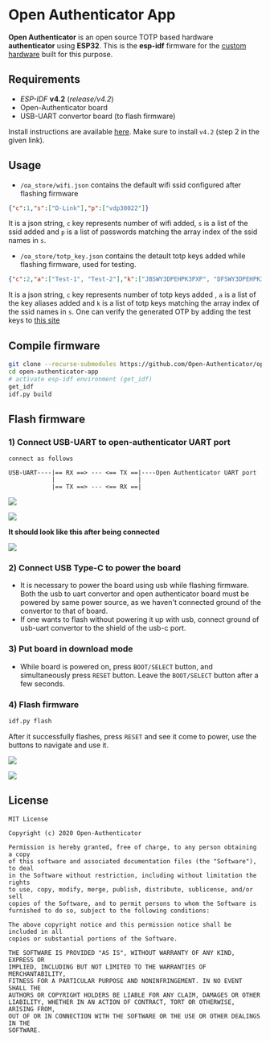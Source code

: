 # Open Authenticator App

**Open Authenticator** is an open source TOTP based hardware **authenticator** using
**ESP32**. This is the **esp-idf** firmware for the [custom
hardware](https://github.com/Open-Authenticator/hardware-design) built for this
purpose.

## Requirements

* *ESP-IDF* **v4.2** (*release/v4.2*)
* Open-Authenticator board
* USB-UART convertor board (to flash firmware)

Install instructions are available
[here](https://docs.espressif.com/projects/esp-idf/en/latest/esp32/get-started/).
Make sure to install `v4.2` (step 2 in the given link).

## Usage

* `/oa_store/wifi.json` contains the default wifi ssid configured after flashing
firmware

```json
{"c":1,"s":["D-Link"],"p":["vdp30022"]}
```

It is a json string, `c` key represents number of wifi added, `s` is a list of
the ssid added and `p` is a list of passwords matching the array index of the
ssid names in `s`.

* `/oa_store/totp_key.json` contains the detault totp keys added while flashing
  firmware, used for testing.

```json
{"c":2,"a":["Test-1", "Test-2"],"k":["JBSWY3DPEHPK3PXP", "DFSWY3DPEHPK3AXP"]}
```

It is a json string, `c` key represents number of totp keys added , `a` is a list of
the key aliases added and `k` is a list of totp keys matching the array index of the
ssid names in `s`. One can verify the generated OTP by adding the test keys to
[this site](https://totp.danhersam.com/)

## Compile firmware

```bash
git clone --recurse-submodules https://github.com/Open-Authenticator/open-authenticator-app.git
cd open-authenticator-app
# activate esp-idf environment (get_idf)
get_idf
idf.py build
```

## Flash firmware

### 1) Connect USB-UART to open-authenticator UART port
```
connect as follows

USB-UART----|== RX ==> --- <== TX ==|----Open Authenticator UART port
            |                       |  
            |== TX ==> --- <== RX ==|
``` 

![](assets/usb-uart.jpg)

![](assets/oa-pin-name.jpg)

**It should look like this after being connected**

![](assets/oa-connected.jpg)

### 2) Connect USB Type-C to power the board

* It is necessary to power the board using usb while flashing firmware. Both the
usb to uart convertor and open authenticator board must be powered by same power
source, as we haven't connected ground of the convertor to that of board. 
* If one wants to flash without powering it up with usb, connect ground of usb-uart
convertor to the shield of the usb-c port.

### 3) Put board in download mode

* While board is powered on, press `BOOT/SELECT` button, and
  simultaneously press `RESET` button. Leave the `BOOT/SELECT` button after a
  few seconds.

### 4) Flash firmware

```bash
idf.py flash
```

After it successfully flashes, press `RESET` and see it come to power, use the
buttons to navigate and use it.

![](assets/success.png)

![](assets/working.jpg)

## License

```
MIT License

Copyright (c) 2020 Open-Authenticator

Permission is hereby granted, free of charge, to any person obtaining a copy
of this software and associated documentation files (the "Software"), to deal
in the Software without restriction, including without limitation the rights
to use, copy, modify, merge, publish, distribute, sublicense, and/or sell
copies of the Software, and to permit persons to whom the Software is
furnished to do so, subject to the following conditions:

The above copyright notice and this permission notice shall be included in all
copies or substantial portions of the Software.

THE SOFTWARE IS PROVIDED "AS IS", WITHOUT WARRANTY OF ANY KIND, EXPRESS OR
IMPLIED, INCLUDING BUT NOT LIMITED TO THE WARRANTIES OF MERCHANTABILITY,
FITNESS FOR A PARTICULAR PURPOSE AND NONINFRINGEMENT. IN NO EVENT SHALL THE
AUTHORS OR COPYRIGHT HOLDERS BE LIABLE FOR ANY CLAIM, DAMAGES OR OTHER
LIABILITY, WHETHER IN AN ACTION OF CONTRACT, TORT OR OTHERWISE, ARISING FROM,
OUT OF OR IN CONNECTION WITH THE SOFTWARE OR THE USE OR OTHER DEALINGS IN THE
SOFTWARE.
```
